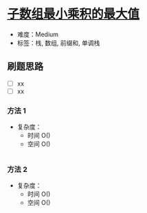 # [子数组最小乘积的最大值](https://leetcode-cn.com/problems/maximum-subarray-min-product/)

- 难度：Medium
- 标签：栈, 数组, 前缀和, 单调栈

## 刷题思路

- [ ] xx
- [ ] xx

### 方法 1

- 复杂度：
    - 时间 O()
    - 空间 O()

``` js

```

### 方法 2

- 复杂度：
    - 时间 O()
    - 空间 O()

``` js

```
